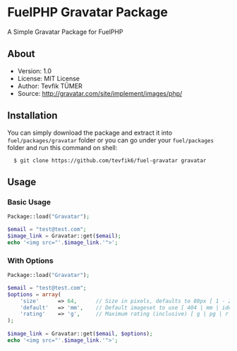 # FuelPHP Gravatar Package

A Simple Gravatar Package for FuelPHP

## About

- Version: 1.0
- License: MIT License
- Author: Tevfik TÜMER
- Source: http://gravatar.com/site/implement/images/php/

## Installation

You can simply download the package and extract it into `fuel/packages/gravatar` folder or you can go under your `fuel/packages` folder and run this command on shell:
```shell
  $ git clone https://github.com/tevfik6/fuel-gravatar gravatar
```

## Usage 

### Basic Usage
```php
Package::load("Gravatar");

$email = "test@test.com";
$image_link = Gravatar::get($email);
echo '<img src="'.$image_link.'">';
```

### With Options
```php
Package::load("Gravatar");

$email = "test@test.com";
$options = array(
	'size'		=> 64, 		// Size in pixels, defaults to 80px [ 1 - 2048 ]
	'default'	=> 'mm', 	// Default imageset to use [ 404 | mm | identicon | monsterid | wavatar ]
	'rating'	=> 'g',		// Maximum rating (inclusive) [ g | pg | r | x ]
);
	
$image_link = Gravatar::get($email, $options);
echo '<img src="'.$image_link.'">';
```